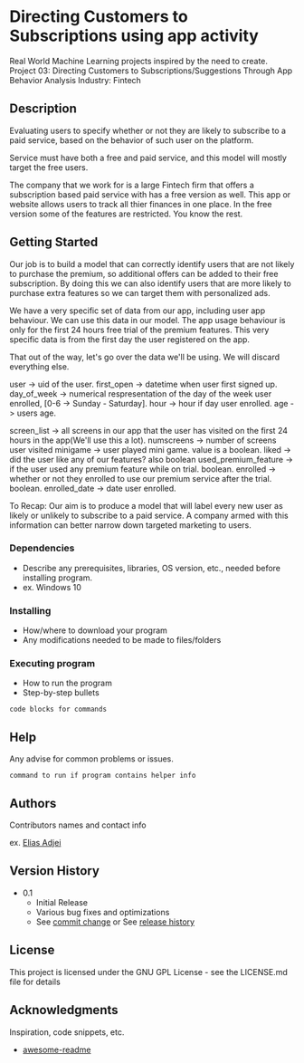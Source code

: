 # Directing Customers to Subscriptions using app activity

Real World Machine Learning projects inspired by the need to create.
Project 03: Directing Customers to Subscriptions/Suggestions Through App Behavior Analysis
Industry: Fintech


## Description

Evaluating users to specify whether or not they are likely to subscribe to
a paid service, based on the behavior of such user on the platform.

Service must have both a free and paid service, and this model will mostly
target the free users.

The company that we work for is a large Fintech firm that offers a subscription based
paid service with has a free version as well. This app or website allows users to
track all thier finances in one place.
In the free version some of the features are restricted.
You know the rest.



## Getting Started

Our job is to build a model that can correctly identify users
that are not likely to purchase the premium, so additional offers can be added to their free subscription.
By doing this we can also identify users that are more likely to purchase extra features
so we can target them with personalized ads.

We have a very specific set of data from our app, including user app
behaviour. We can use this data in our model.
The app usage behaviour is only for the first 24 hours free trial of the premium
features.
This very specific data is from the first day the user registered on the app.

That out of the way, let's go over the data we'll be using.
We will discard everything else.

user -> uid of the user.
first_open -> datetime when user first signed up.
day_of_week -> numerical respresentation of the day of the week user enrolled, [0-6 -> Sunday - Saturday].
hour -> hour if day user enrolled.
age -> users age.

screen_list -> all screens in our app that the user has visited on the first 24 hours in the app(We'll use this a lot).
numscreens -> number of screens user visited
minigame -> user played mini game. value is a boolean.
liked -> did the user like any of our features? also boolean
used_premium_feature -> if the user used any premium feature while on trial. boolean.
enrolled -> whether or not they enrolled to use our premium service after the trial. boolean.
enrolled_date -> date user enrolled.

To Recap: Our aim is to produce a model that will label every new user
as likely or unlikely to subscribe to a paid service.
A company armed with this information can better narrow down targeted marketing to users.


### Dependencies

* Describe any prerequisites, libraries, OS version, etc., needed before installing program.
* ex. Windows 10

### Installing

* How/where to download your program
* Any modifications needed to be made to files/folders

### Executing program

* How to run the program
* Step-by-step bullets
```
code blocks for commands
```

## Help

Any advise for common problems or issues.
```
command to run if program contains helper info
```

## Authors

Contributors names and contact info

ex. [Elias Adjei](https://adjeielias90.github.io)

## Version History


* 0.1
    * Initial Release
    * Various bug fixes and optimizations
    * See [commit change]() or See [release history]()


## License

This project is licensed under the GNU GPL License - see the LICENSE.md file for details

## Acknowledgments

Inspiration, code snippets, etc.
* [awesome-readme](https://github.com/matiassingers/awesome-readme)